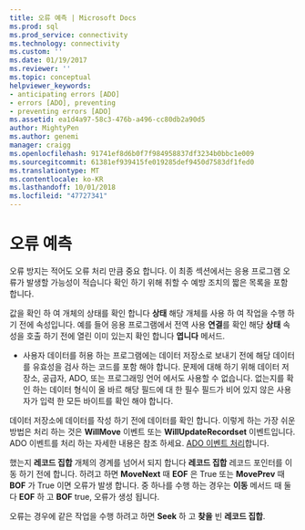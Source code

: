 ```yaml
---
title: 오류 예측 | Microsoft Docs
ms.prod: sql
ms.prod_service: connectivity
ms.technology: connectivity
ms.custom: ''
ms.date: 01/19/2017
ms.reviewer: ''
ms.topic: conceptual
helpviewer_keywords:
- anticipating errors [ADO]
- errors [ADO], preventing
- preventing errors [ADO]
ms.assetid: ea1d4a97-58c3-476b-a496-cc80db2a90d5
author: MightyPen
ms.author: genemi
manager: craigg
ms.openlocfilehash: 91741ef8d6b0f7f984958837df3234b0bbc1e009
ms.sourcegitcommit: 61381ef939415fe019285def9450d7583df1fed0
ms.translationtype: MT
ms.contentlocale: ko-KR
ms.lasthandoff: 10/01/2018
ms.locfileid: "47727341"
---
```

# <a name="anticipating-errors"></a>오류 예측
오류 방지는 적어도 오류 처리 만큼 중요 합니다. 이 최종 섹션에서는 응용 프로그램 오류가 발생할 가능성이 적습니다 확인 하기 위해 취할 수 예방 조치의 짧은 목록을 포함 합니다.  
  
 값을 확인 하 여 개체의 상태를 확인 합니다 **상태** 해당 개체를 사용 하 여 작업을 수행 하기 전에 속성입니다. 예를 들어 응용 프로그램에서 전역 사용 **연결**를 확인 해당 **상태** 속성을 호출 하기 전에 열린 이미 있는지 확인 합니다 **엽니다** 메서드.  
  
-   사용자 데이터를 허용 하는 프로그램에는 데이터 저장소로 보내기 전에 해당 데이터를 유효성을 검사 하는 코드를 포함 해야 합니다. 문제에 대해 하기 위해 데이터 저장소, 공급자, ADO, 또는 프로그래밍 언어 에서도 사용할 수 없습니다. 없는지를 확인 하는 데이터 형식이 올 바르 해당 필드에 대 한 필수 필드가 비어 있지 않은 사용자가 입력 한 모든 바이트를 확인 해야 합니다.  
  
 데이터 저장소에 데이터를 작성 하기 전에 데이터를 확인 합니다. 이렇게 하는 가장 쉬운 방법은 처리 하는 것은 **WillMove** 이벤트 또는 **WillUpdateRecordset** 이벤트입니다. ADO 이벤트를 처리 하는 자세한 내용은 참조 하세요. [ADO 이벤트 처리](../../../ado/guide/data/handling-ado-events.md)합니다.  
  
 했는지 **레코드 집합** 개체의 경계를 넘어서 되지 합니다 **레코드 집합** 레코드 포인터를 이동 하기 전에 합니다. 하려고 하면 **MoveNext** 때 **EOF** 은 True 또는 **MovePrev** 때 **BOF** 가 True 이면 오류가 발생 합니다. 중 하나를 수행 하는 경우는 **이동** 메서드 때 둘 다 **EOF** 하 고 **BOF** true, 오류가 생성 됩니다.  
  
 오류는 경우에 같은 작업을 수행 하려고 하면 **Seek** 하 고 **찾을** 빈 **레코드 집합**.
